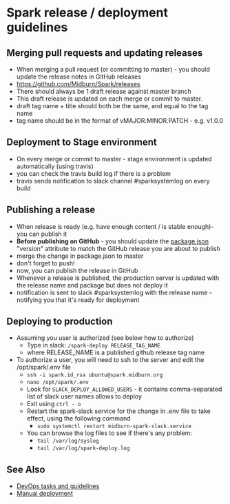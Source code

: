 # Spark release / deployment guidelines

## Merging pull requests and updating releases
* When merging a pull request (or committing to master) - you should update the release notes in GitHub releases
* https://github.com/Midburn/Spark/releases
* There should always be 1 draft release against master branch
* This draft release is updated on each merge or commit to master.
* draft tag name + title should both be the same, and equal to the tag name
* tag name should be in the format of vMAJOR.MINOR.PATCH - e.g. v1.0.0

## Deployment to Stage environment
* On every merge or commit to master - stage environment is updated automatically (using travis)
* you can check the travis build log if there is a problem
* travis sends notification to slack channel #sparksystemlog on every build

## Publishing a release
* When release is ready (e.g. have enough content / is stable enough)- you can publish it
* **Before publishing on GitHub** - you should update the [package.json](/package.json) "version" attribute to match the GitHub release you are about to publish
* merge the change in package.json to master
* don't forget to push!
* now, you can publish the release in GitHub
* Whenever a release is published, the production server is updated with the release name and package but does not deploy it
* notification is sent to slack #sparksystemlog with the release name - notifying you that it's ready for deployment

## Deploying to production
* Assuming you user is authorized (see below how to authorize)
  * Type in slack: `/spark-deploy RELEASE_TAG_NAME`
  * where RELEASE_NAME is a published github release tag name
* To authorize a user, you will need to ssh to the server and edit the /opt/spark/.env file
  * `ssh -i spark.id_rsa ubuntu@spark.midburn.org`
  * `nano /opt/spark/.env`
  * Look for `SLACK_DEPLOY_ALLOWED_USERS` - it contains comma-separated list of slack user names allows to deploy
  * Exit using `ctrl - o`
  * Restart the spark-slack service for the change in .env file to take effect, using the following command 
    * `sudo systemctl restart midburn-spark-slack.service`
  * You can browse the log files to see if there's any problem:
    * `tail /var/log/syslog`
    * `tail /var/log/spark-deploy.log`

## See Also

* [DevOps tasks and guidelines](/docs/development/devops.md)
* [Manual deployment](/docs/development/manual_deployment.md)
